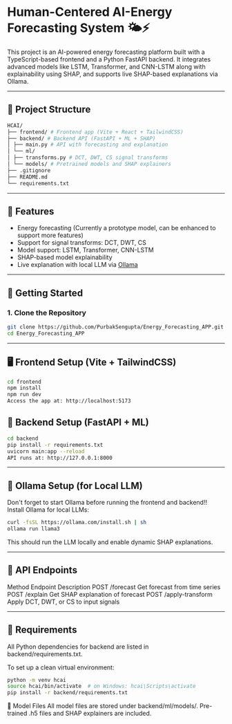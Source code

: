# Human-Centered AI-Energy Forecasting System 🌤️⚡

This project is an AI-powered energy forecasting platform built with a TypeScript-based frontend and a Python FastAPI backend. It integrates advanced models like LSTM, Transformer, and CNN-LSTM along with explainability using SHAP, and supports live SHAP-based explanations via Ollama.

---

## 🔧 Project Structure

```bash
HCAI/
├── frontend/ # Frontend app (Vite + React + TailwindCSS)
├── backend/ # Backend API (FastAPI + ML + SHAP)
│ ├── main.py # API with forecasting and explanation
│ └── ml/
│ ├── transforms.py # DCT, DWT, CS signal transforms
│ └── models/ # Pretrained models and SHAP explainers
├── .gitignore
├── README.md
└── requirements.txt
```

---

## 🚀 Features

- Energy forecasting (Currently a prototype model, can be enhanced to support more features)
- Support for signal transforms: DCT, DWT, CS
- Model support: LSTM, Transformer, CNN-LSTM
- SHAP-based model explainability
- Live explanation with local LLM via [Ollama](https://ollama.com/)

---

## 🚀 Getting Started

### 1. Clone the Repository

```bash
git clone https://github.com/PurbakSengupta/Energy_Forecasting_APP.git
cd Energy_Forecasting_APP
```

---

## 🖥️ Frontend Setup (Vite + TailwindCSS)

```bash
cd frontend
npm install
npm run dev
Access the app at: http://localhost:5173
```

## 🧠 Backend Setup (FastAPI + ML)

```bash
cd backend
pip install -r requirements.txt
uvicorn main:app --reload
API runs at: http://127.0.0.1:8000
```

---

## 🤖 Ollama Setup (for Local LLM)
Don't forget to start Ollama before running the frontend and backend!!
Install Ollama for local LLMs:

```bash
curl -fsSL https://ollama.com/install.sh | sh
ollama run llama3
```
This should run the LLM locally and enable dynamic SHAP explanations.



---

## 📡 API Endpoints
Method	  Endpoint          Description
POST	    /forecast	        Get forecast from time series
POST	    /explain	        Get SHAP explanation of forecast
POST	    /apply-transform	Apply DCT, DWT, or CS to input signals


---

## 📂 Requirements
All Python dependencies for backend are listed in backend/requirements.txt.

To set up a clean virtual environment:

```bash
python -m venv hcai
source hcai/bin/activate  # on Windows: hcai\Scripts\activate
pip install -r backend/requirements.txt
```

🧪 Model Files
All model files are stored under backend/ml/models/. Pre-trained .h5 files and SHAP explainers are included.
